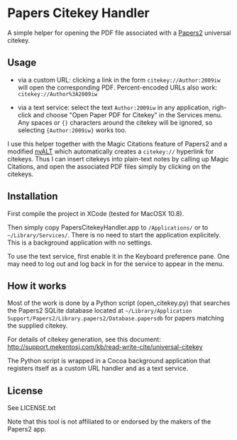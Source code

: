 # Papers Citekey Handler

A simple helper for opening the PDF file associated with a [Papers2](http://www.papersapp.com/) universal citekey.

## Usage

- via a custom URL: clicking a link in the form `citekey://Author:2009iw` will open the corresponding PDF. Percent-encoded URLs also work: `citekey://Author%3A2009iw`

- via a text service: select the text `Author:2009iw` in any application, righ-click and choose "Open Paper PDF for Citekey" in the Services menu. Any spaces or `{}` characters around the citekey will be ignored, so selecting `{Author:2009iw}` works too.

I use this helper together with the Magic Citations feature of Papers2 and a modified [nvALT](http://brettterpstra.com/projects/nvalt/) which automatically creates a `citekey://` hyperlink for citekeys. Thus I can insert citekeys into plain-text notes by calling up Magic Citations, and open the associated PDF files simply by clicking on the citekeys.

## Installation

First compile the project in XCode (tested for MacOSX 10.8).

Then simply copy PapersCitekeyHandler.app to `/Applications/` or to `~/Library/Services/`. There is no need to start the application explicitely. This is a background application with no settings.

To use the text service, first enable it in the Keyboard preference pane. One may need to log out and log back in for the service to appear in the menu.

## How it works

Most of the work is done by a Python script (open_citekey.py) that searches the Papers2 SQLite database located at `~/Library/Application Support/Papers2/Library.papers2/Database.papersdb` for papers matching the supplied citekey.

For details of citekey generation, see this document:
http://support.mekentosj.com/kb/read-write-cite/universal-citekey

The Python script is wrapped in a Cocoa background application that registers itself as a custom URL handler and as a text service.

## License

See LICENSE.txt

Note that this tool is not affiliated to or endorsed by the makers of the Papers2 app.
